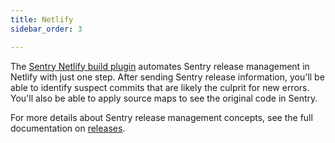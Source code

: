 ```yaml
---
title: Netlify
sidebar_order: 3

---
```


The [Sentry Netlify build plugin](https://github.com/getsentry/sentry-netlify-build-plugin) automates Sentry release management in Netlify with just one step. After sending Sentry release information, you'll be able to identify suspect commits that are likely the culprit for new errors. You'll also be able to apply source maps to see the original code in Sentry.

For more details about Sentry release management concepts, see the full documentation on [releases](/workflow/releases/).
